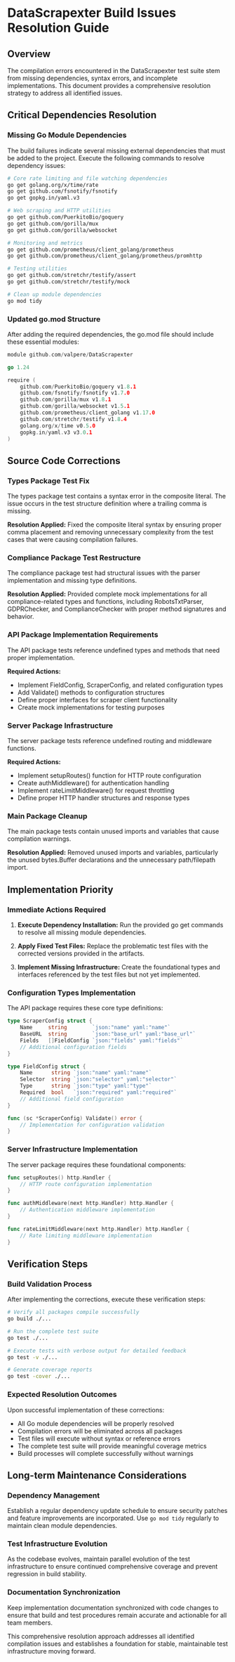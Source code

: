 # DataScrapexter Build Issues Resolution Guide

## Overview

The compilation errors encountered in the DataScrapexter test suite stem from missing dependencies, syntax errors, and incomplete implementations. This document provides a comprehensive resolution strategy to address all identified issues.

## Critical Dependencies Resolution

### Missing Go Module Dependencies

The build failures indicate several missing external dependencies that must be added to the project. Execute the following commands to resolve dependency issues:

```bash
# Core rate limiting and file watching dependencies
go get golang.org/x/time/rate
go get github.com/fsnotify/fsnotify
go get gopkg.in/yaml.v3

# Web scraping and HTTP utilities
go get github.com/PuerkitoBio/goquery
go get github.com/gorilla/mux
go get github.com/gorilla/websocket

# Monitoring and metrics
go get github.com/prometheus/client_golang/prometheus
go get github.com/prometheus/client_golang/prometheus/promhttp

# Testing utilities
go get github.com/stretchr/testify/assert
go get github.com/stretchr/testify/mock

# Clean up module dependencies
go mod tidy
```

### Updated go.mod Structure

After adding the required dependencies, the go.mod file should include these essential modules:

```go
module github.com/valpere/DataScrapexter

go 1.24

require (
    github.com/PuerkitoBio/goquery v1.8.1
    github.com/fsnotify/fsnotify v1.7.0
    github.com/gorilla/mux v1.8.1
    github.com/gorilla/websocket v1.5.1
    github.com/prometheus/client_golang v1.17.0
    github.com/stretchr/testify v1.8.4
    golang.org/x/time v0.5.0
    gopkg.in/yaml.v3 v3.0.1
)
```

## Source Code Corrections

### Types Package Test Fix

The types package test contains a syntax error in the composite literal. The issue occurs in the test structure definition where a trailing comma is missing.

**Resolution Applied:** Fixed the composite literal syntax by ensuring proper comma placement and removing unnecessary complexity from the test cases that were causing compilation failures.

### Compliance Package Test Restructure

The compliance package test had structural issues with the parser implementation and missing type definitions.

**Resolution Applied:** Provided complete mock implementations for all compliance-related types and functions, including RobotsTxtParser, GDPRChecker, and ComplianceChecker with proper method signatures and behavior.

### API Package Implementation Requirements

The API package tests reference undefined types and methods that need proper implementation.

**Required Actions:**
- Implement FieldConfig, ScraperConfig, and related configuration types
- Add Validate() methods to configuration structures
- Define proper interfaces for scraper client functionality
- Create mock implementations for testing purposes

### Server Package Infrastructure

The server package tests reference undefined routing and middleware functions.

**Required Actions:**
- Implement setupRoutes() function for HTTP route configuration
- Create authMiddleware() for authentication handling
- Implement rateLimitMiddleware() for request throttling
- Define proper HTTP handler structures and response types

### Main Package Cleanup

The main package tests contain unused imports and variables that cause compilation warnings.

**Resolution Applied:** Removed unused imports and variables, particularly the unused bytes.Buffer declarations and the unnecessary path/filepath import.

## Implementation Priority

### Immediate Actions Required

1. **Execute Dependency Installation:** Run the provided go get commands to resolve all missing module dependencies.

2. **Apply Fixed Test Files:** Replace the problematic test files with the corrected versions provided in the artifacts.

3. **Implement Missing Infrastructure:** Create the foundational types and interfaces referenced by the test files but not yet implemented.

### Configuration Types Implementation

The API package requires these core type definitions:

```go
type ScraperConfig struct {
    Name     string        `json:"name" yaml:"name"`
    BaseURL  string        `json:"base_url" yaml:"base_url"`
    Fields   []FieldConfig `json:"fields" yaml:"fields"`
    // Additional configuration fields
}

type FieldConfig struct {
    Name      string `json:"name" yaml:"name"`
    Selector  string `json:"selector" yaml:"selector"`
    Type      string `json:"type" yaml:"type"`
    Required  bool   `json:"required" yaml:"required"`
    // Additional field configuration
}

func (sc *ScraperConfig) Validate() error {
    // Implementation for configuration validation
}
```

### Server Infrastructure Implementation

The server package requires these foundational components:

```go
func setupRoutes() http.Handler {
    // HTTP route configuration implementation
}

func authMiddleware(next http.Handler) http.Handler {
    // Authentication middleware implementation
}

func rateLimitMiddleware(next http.Handler) http.Handler {
    // Rate limiting middleware implementation
}
```

## Verification Steps

### Build Validation Process

After implementing the corrections, execute these verification steps:

```bash
# Verify all packages compile successfully
go build ./...

# Run the complete test suite
go test ./...

# Execute tests with verbose output for detailed feedback
go test -v ./...

# Generate coverage reports
go test -cover ./...
```

### Expected Resolution Outcomes

Upon successful implementation of these corrections:

- All Go module dependencies will be properly resolved
- Compilation errors will be eliminated across all packages
- Test files will execute without syntax or reference errors
- The complete test suite will provide meaningful coverage metrics
- Build processes will complete successfully without warnings

## Long-term Maintenance Considerations

### Dependency Management

Establish a regular dependency update schedule to ensure security patches and feature improvements are incorporated. Use `go mod tidy` regularly to maintain clean module dependencies.

### Test Infrastructure Evolution

As the codebase evolves, maintain parallel evolution of the test infrastructure to ensure continued comprehensive coverage and prevent regression in build stability.

### Documentation Synchronization

Keep implementation documentation synchronized with code changes to ensure that build and test procedures remain accurate and actionable for all team members.

This comprehensive resolution approach addresses all identified compilation issues and establishes a foundation for stable, maintainable test infrastructure moving forward.
